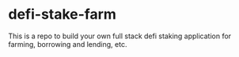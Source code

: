 # defi-stake-farm

This is a repo to build your own full stack defi staking application for farming, borrowing and lending, etc.

